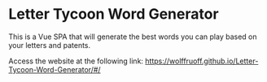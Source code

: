 # Letter Tycoon Word Generator
This is a Vue SPA that will generate the best words you can play based on your letters and patents.

Access the website at the following link: https://wolffruoff.github.io/Letter-Tycoon-Word-Generator/#/
